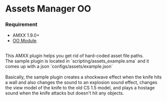 # Assets Manager OO
### Requirement
- AMXX 1.9.0+
- [OO Module](https://github.com/hollacs/oo_amxx/tree/no-std).
<br>
 This AMXX plugin helps you get rid of hard-coded asset file paths. <br>
 The sample plugin is located in `scripting/assets_example.sma` and it comes up with a json `configs/assets/example.json`<br>
 <br>
 Basically, the sample plugin creates a shockwave effect when the knife hits a wall and also changes the sound to an explosion sound effect, changes the view model of the knife to the old CS 1.5 model, and plays a hostage sound when the knife attacks but doesn't hit any objects.
